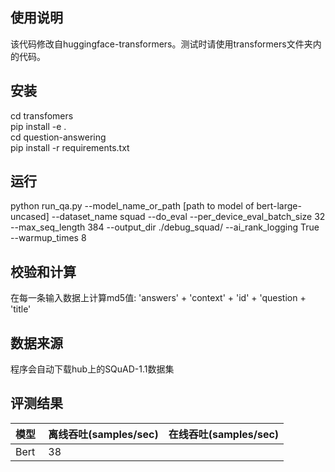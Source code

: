 ## 使用说明

该代码修改自huggingface-transformers。测试时请使用transformers文件夹内的代码。

## 安装

cd transfomers  
pip install -e .  
cd question-answering  
pip install -r requirements.txt

## 运行

python run_qa.py --model_name_or_path [path to model of bert-large-uncased]  --dataset_name squad --do_eval --per_device_eval_batch_size 32  --max_seq_length 384 --output_dir ./debug_squad/ --ai_rank_logging True --warmup_times 8

## 校验和计算

在每一条输入数据上计算md5值: 'answers' + 'context' + 'id' + 'question + 'title' 

## 数据来源

程序会自动下载hub上的SQuAD-1.1数据集

## 评测结果
|  模型  | 离线吞吐(samples/sec)  | 在线吞吐(samples/sec) |
|--------------|--------------|--------------|
|   Bert   |    38       |              |